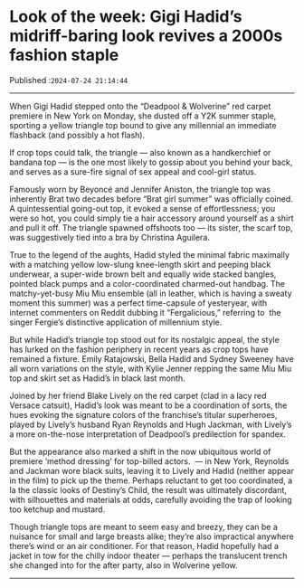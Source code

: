 # Look of the week: Gigi Hadid’s midriff-baring look revives a 2000s fashion staple

Published :`2024-07-24 21:14:44`

---

When Gigi Hadid stepped onto the “Deadpool & Wolverine” red carpet premiere in New York on Monday, she dusted off a Y2K summer staple, sporting a yellow triangle top bound to give any millennial an immediate flashback (and possibly a hot flash).

If crop tops could talk, the triangle — also known as a handkerchief or bandana top — is the one most likely to gossip about you behind your back, and serves as a sure-fire signal of sex appeal and cool-girl status.

Famously worn by Beyoncé and Jennifer Aniston, the triangle top was inherently Brat two decades before “Brat girl summer” was officially coined. A quintessential going-out top, it evoked a sense of effortlessness; you were so hot, you could simply tie a hair accessory around yourself as a shirt and pull it off. The triangle spawned offshoots too — its sister, the scarf top, was suggestively tied into a bra by Christina Aguilera.

True to the legend of the aughts, Hadid styled the minimal fabric maximally with a matching yellow low-slung knee-length skirt and peeping black underwear, a super-wide brown belt and equally wide stacked bangles, pointed black pumps and a color-coordinated charmed-out handbag. The matchy-yet-busy Miu Miu ensemble (all in leather, which is having a sweaty moment this summer) was a perfect time-capsule of yesteryear, with internet commenters on Reddit dubbing it “Fergalicious,” referring to  the singer Fergie’s distinctive application of millennium style.

But while Hadid’s triangle top stood out for its nostalgic appeal, the style has lurked on the fashion periphery in recent years as crop tops have remained a fixture. Emily Ratajowski, Bella Hadid and Sydney Sweeney have all worn variations on the style, with Kylie Jenner repping the same Miu Miu top and skirt set as Hadid’s in black last month.

Joined by her friend Blake Lively on the red carpet (clad in a lacy red Versace catsuit), Hadid’s look was meant to be a coordination of sorts, the hues evoking the signature colors of the franchise’s titular superheroes, played by Lively’s husband Ryan Reynolds and Hugh Jackman, with Lively’s a more on-the-nose interpretation of Deadpool’s predilection for spandex.

But the appearance also marked a shift in the now ubiquitous world of premiere ‘method dressing’ for top-billed actors.  — in New York, Reynolds and Jackman wore black suits, leaving it to Lively and Hadid (neither appear in the film) to pick up the theme. Perhaps reluctant to get too coordinated, a la the classic looks of Destiny’s Child, the result was ultimately discordant, with silhouettes and materials at odds, carefully avoiding the trap of looking too ketchup and mustard.

Though triangle tops are meant to seem easy and breezy, they can be a nuisance for small and large breasts alike; they’re also impractical anywhere there’s wind or an air conditioner. For that reason, Hadid hopefully had a jacket in tow for the chilly indoor theater — perhaps the translucent trench she changed into for the after party, also in Wolverine yellow.

---


